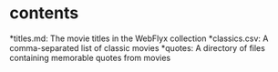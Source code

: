 # contents

*titles.md: The movie titles in the WebFlyx collection
*classics.csv: A comma-separated list of classic movies
*quotes: A directory of files containing memorable quotes from movies